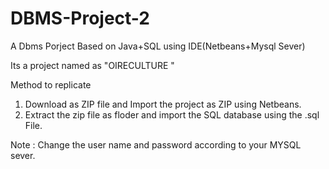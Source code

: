 # DBMS-Project-2
A Dbms Porject Based on Java+SQL using IDE(Netbeans+Mysql Sever)

Its a project named as "OIRECULTURE "

Method to replicate 
1. Download as ZIP file and Import the project as ZIP using Netbeans.
2. Extract the zip file as floder and import the SQL database using the .sql File.

Note : Change the user name and password according to your MYSQL sever.
